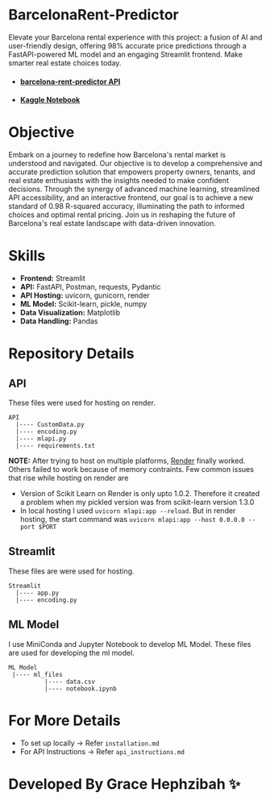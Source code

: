 # BarcelonaRent-Predictor
Elevate your Barcelona rental experience with this project: a fusion of AI and user-friendly design, offering 98% accurate 
price predictions through a FastAPI-powered ML model and an engaging Streamlit frontend. Make smarter real estate choices today.
- #### <a href = "https://barcelona-rent-predictor.onrender.com"> barcelona-rent-predictor API </a>
- #### <a href = "https://www.kaggle.com/code/gracehephzibahm/prediction-of-rent-prices-in-barcelona"> Kaggle Notebook </a>

# Objective 
Embark on a journey to redefine how Barcelona's rental market is understood and navigated. Our objective is to develop a comprehensive and accurate 
prediction solution that empowers property owners, tenants, and real estate enthusiasts with the insights needed to make confident decisions. Through 
the synergy of advanced machine learning, streamlined API accessibility, and an interactive frontend, our goal is to achieve a new standard of 0.98 
R-squared accuracy, illuminating the path to informed choices and optimal rental pricing. Join us in reshaping the future of Barcelona's real estate 
landscape with data-driven innovation.

# Skills
- **Frontend:** Streamlit
- **API:** FastAPI, Postman, requests, Pydantic
- **API Hosting:** uvicorn, gunicorn, render
- **ML Model:** Scikit-learn, pickle, numpy
- **Data Visualization:** Matplotlib
- **Data Handling:** Pandas

# Repository Details
## API
These files were used for hosting on render. 
```
API
  |---- CustomData.py
  |---- encoding.py
  |---- mlapi.py
  |---- requirements.txt
```
**NOTE:**
After trying to host on multiple platforms, <a href = "https://render.com/">Render</a> finally worked. 
Others failed to work because of memory contraints.
Few common issues that rise while hosting on render are

- Version of Scikit Learn on Render is only upto 1.0.2. Therefore it created a problem when my pickled version was from scikit-learn version 1.3.0
- In local hosting I used ```uvicorn mlapi:app --reload```. But in render hosting, the start command was ```uvicorn mlapi:app --host 0.0.0.0 --port $PORT```

## Streamlit 
These files are were used for hosting. 
```
Streamlit
  |---- app.py
  |---- encoding.py
```

## ML Model 
I use MiniConda and Jupyter Notebook to develop ML Model. These files are used for developing the ml model.
```
ML Model
 |---- ml_files
          |---- data.csv
          |---- notebook.ipynb
```
# For More Details 
- To set up locally -> Refer ```installation.md```
- For API Instructions -> Refer ```api_instructions.md```

# Developed By Grace Hephzibah ✨
